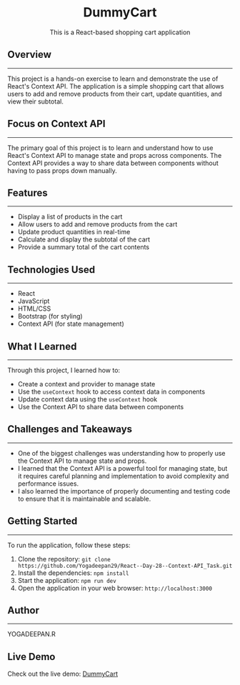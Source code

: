 # <h1 align='center'>DummyCart</h1>

<p align='center'>This is a React-based shopping cart application</p>

## Overview
-----------

This project is a hands-on exercise to learn and demonstrate the use of React's Context API. The application is a simple shopping cart that allows users to add and remove products from their cart, update quantities, and view their subtotal.

## Focus on Context API
-----------------------

The primary goal of this project is to learn and understand how to use React's Context API to manage state and props across components. The Context API provides a way to share data between components without having to pass props down manually.

## Features
------------

* Display a list of products in the cart
* Allow users to add and remove products from the cart
* Update product quantities in real-time
* Calculate and display the subtotal of the cart
* Provide a summary total of the cart contents

## Technologies Used
--------------------

* React
* JavaScript
* HTML/CSS
* Bootstrap (for styling)
* Context API (for state management)

## What I Learned
-----------------

Through this project, I learned how to:

* Create a context and provider to manage state
* Use the `useContext` hook to access context data in components
* Update context data using the `useContext` hook
* Use the Context API to share data between components

## Challenges and Takeaways
---------------------------

* One of the biggest challenges was understanding how to properly use the Context API to manage state and props.
* I learned that the Context API is a powerful tool for managing state, but it requires careful planning and implementation to avoid complexity and performance issues.
* I also learned the importance of properly documenting and testing code to ensure that it is maintainable and scalable.

## Getting Started
---------------

To run the application, follow these steps:

1. Clone the repository: `git clone https://github.com/Yogadeepan29/React--Day-28--Context-API_Task.git `
2. Install the dependencies: `npm install`
3. Start the application: `npm run dev`
4. Open the application in your web browser: `http://localhost:3000`

## Author
------

YOGADEEPAN.R

## Live Demo

Check out the live demo: [DummyCart](https://ryd-react-dummycart.netlify.app)